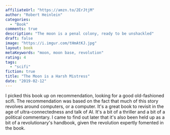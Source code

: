 ```yaml
---
affiliateUrl: "https://amzn.to/2ErJtjM"
author: "Robert Heinlein"
categories:
  - "Book"
comments: true
description: "The moon is a penal colony, ready to be unshackled"
draft: false
image: "https://i.imgur.com/tHmAtKJ.jpg"
layout: book
metaKeywords: "moon, moon base, revolution"
rating: 4
tags:
  - "scifi"
fiction: true
title: "The Moon is a Harsh Mistress"
date: "2019-02-12"
---
```


I picked this book up on recommendation, looking for a good old-fashioned scifi.  The recommendation was based on the fact that much of this story revolves around computers, or a computer.  It's a great book to revisit in the age of ultra-connectedness and talk of AI.  It's a bit of a thriller and a bit of a political commentary.  I came to find out later that it's also been held up as a bit of a revolutionary's handbook, given the revolution expertly fomented in the book.



